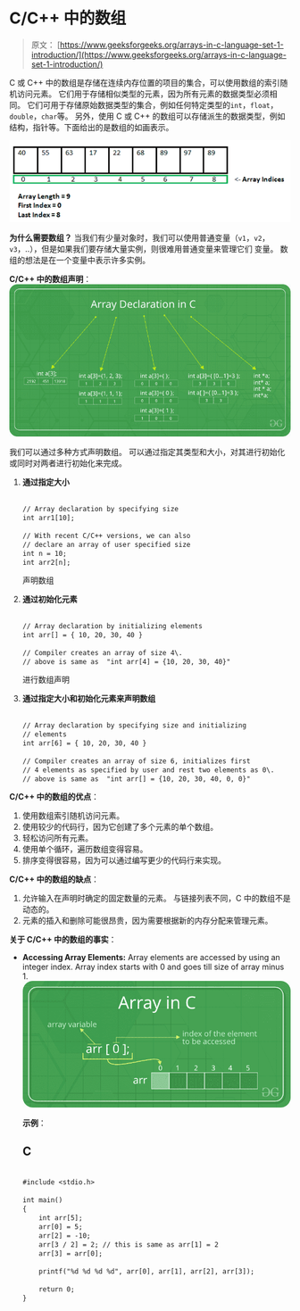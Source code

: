 # C/C++ 中的数组

> 原文： [https://www.geeksforgeeks.org/arrays-in-c-language-set-1-introduction/](https://www.geeksforgeeks.org/arrays-in-c-language-set-1-introduction/)

C 或 C++ 中的数组是存储在连续内存位置的项目的集合，可以使用数组的索引随机访问元素。 它们用于存储相似类型的元素，因为所有元素的数据类型必须相同。 它们可用于存储原始数据类型的集合，例如任何特定类型的`int`，`float`，`double`，`char`等。 另外，使用 C 或 C++ 的数组可以存储派生的数据类型，例如结构，指针等。下面给出的是数组的如画表示。

[![arrays](img/13b7429b646a58c1b6e67867ce0dab9c.png)](https://media.geeksforgeeks.org/wp-content/cdn-uploads/gq/2015/05/Arrays.png)

**为什么需要数组？**
当我们有少量对象时，我们可以使用普通变量（`v1`，`v2`，`v3`，..），但是如果我们要存储大量实例，则很难用普通变量来管理它们 变量。 数组的想法是在一个变量中表示许多实例。

**C/C++ 中的数组声明**：
![](img/cd4c57042859fbd9af9970d0143f1c14.png)

我们可以通过多种方式声明数组。 可以通过指定其类型和大小，对其进行初始化或同时对两者进行初始化来完成。

1.  **通过指定大小**

    ```

    // Array declaration by specifying size 
    int arr1[10]; 

    // With recent C/C++ versions, we can also 
    // declare an array of user specified size 
    int n = 10; 
    int arr2[n]; 

    ```

    声明数组
2.  **通过初始化元素**

    ```

    // Array declaration by initializing elements 
    int arr[] = { 10, 20, 30, 40 } 

    // Compiler creates an array of size 4\. 
    // above is same as  "int arr[4] = {10, 20, 30, 40}" 

    ```

    进行数组声明
3.  **通过指定大小和初始化元素来声明数组**

    ```

    // Array declaration by specifying size and initializing 
    // elements 
    int arr[6] = { 10, 20, 30, 40 } 

    // Compiler creates an array of size 6, initializes first 
    // 4 elements as specified by user and rest two elements as 0\. 
    // above is same as  "int arr[] = {10, 20, 30, 40, 0, 0}" 

    ```

**C/C++ 中的数组的优点**：

1.  使用数组索引随机访问元素。
2.  使用较少的代码行，因为它创建了多个元素的单个数组。
3.  轻松访问所有元素。
4.  使用单个循环，遍历数组变得容易。
5.  排序变得很容易，因为可以通过编写更少的代码行来实现。

**C/C++ 中的数组的缺点**：

1.  允许输入在声明时确定的固定数量的元素。 与链接列表不同，C 中的数组不是动态的。
2.  元素的插入和删除可能很昂贵，因为需要根据新的内存分配来管理元素。

**关于 C/C++ 中的数组的事实**：

*   **Accessing Array Elements:**
    Array elements are accessed by using an integer index. Array index starts with 0 and goes till size of array minus 1.
    ![](img/f638bc6d869bd54a01af33849b8a4661.png)

    **示例**：

    ## C

    ```

    #include <stdio.h> 

    int main() 
    { 
        int arr[5]; 
        arr[0] = 5; 
        arr[2] = -10; 
        arr[3 / 2] = 2; // this is same as arr[1] = 2 
        arr[3] = arr[0]; 

        printf("%d %d %d %d", arr[0], arr[1], arr[2], arr[3]); 

        return 0; 
    } 

    ```